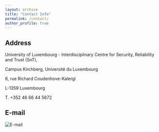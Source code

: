 ```yaml
---
layout: archive
title: "Contact Info"
permalink: /contact/
author_profile: true
---
```


##  Address
University of Luxembourg - Interdisciplinary Centre for Security, Reliability and Trust (SnT),

Campus Kirchberg, Université du Luxembourg

6, rue Richard Coudenhove-Kalergi

L-1359 Luxembourg

T. +352 46 66 44 5672

##  E-mail
![E-mail](https://wwwen.uni.lu/var/cache/texttoimage/imagetext/5/5/e/55ea0b3cc332d0f9df1bfdefc788be31/michail_papadakis_uni_lu.png)
